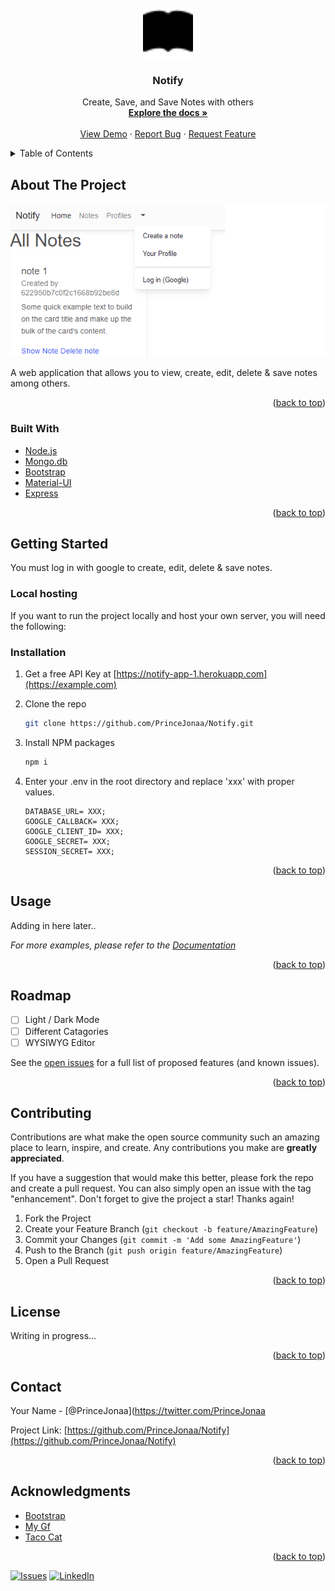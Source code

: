 <div id="top"></div>


<!-- PROJECT LOGO -->
<br />
<div align="center">
  <a href="https://github.com/PrinceJonaa/Notify">
    <img src="public/images/book-fill.svg" alt="Logo" width="80" height="80">
  </a>

<h3 align="center">Notify</h3>

  <p align="center">
    Create, Save, and Save Notes with others
    <br />
    <a href="https://github.com/PrinceJonaa/Notify"><strong>Explore the docs »</strong></a>
    <br />
    <br />
    <a href="https://github.com/PrinceJonaa/Notify">View Demo</a>
    ·
    <a href="https://github.com/PrinceJonaa/Notify/issues">Report Bug</a>
    ·
    <a href="https://github.com/PrinceJonaa/Notify/issues">Request Feature</a>
  </p>
</div>

<!-- TABLE OF CONTENTS -->
<details>
  <summary>Table of Contents</summary>
  <ol>
    <li>
      <a href="#about-the-project">About The Project</a>
      <ul>
        <li><a href="#built-with">Built With</a></li>
      </ul>
    </li>
    <li><a href="#usage">Usage</a></li>
    <li><a href="#roadmap">Roadmap</a></li>
    <li><a href="#contributing">Contributing</a></li>
    <li><a href="#license">License</a></li>
    <li><a href="#contact">Contact</a></li>
    <li><a href="#acknowledgments">Acknowledgments</a></li>
  </ol>
</details>

<!-- ABOUT THE PROJECT -->
## About The Project

<img src="public/images/screenshot.png">

A web application that allows you to view, create, edit, delete & save notes among others.

<p align="right">(<a href="#top">back to top</a>)</p>

### Built With

* [Node.js](https://nextjs.org/)
* [Mongo.db](https://www.mongodb.com/)
* [Bootstrap](https://getbootstrap.com)
* [Material-UI](https://material-ui.com/)
* [Express](https://expressjs.com/)

<p align="right">(<a href="#top">back to top</a>)</p>

<!-- GETTING STARTED -->
## Getting Started

You must log in with google to create, edit, delete & save notes.

### Local hosting

If you want to run the project locally and host your own server, you will need the following:


### Installation

1. Get a free API Key at [https://notify-app-1.herokuapp.com](https://example.com)
2. Clone the repo

   ```sh
   git clone https://github.com/PrinceJonaa/Notify.git
   ```

3. Install NPM packages

   ```sh
   npm i
   ```

4. Enter your .env in the root directory and replace 'xxx' with proper values.

   ```
   DATABASE_URL= XXX;
   GOOGLE_CALLBACK= XXX;
   GOOGLE_CLIENT_ID= XXX;
   GOOGLE_SECRET= XXX;
   SESSION_SECRET= XXX;
   ```

<p align="right">(<a href="#top">back to top</a>)</p>

<!-- USAGE EXAMPLES -->
## Usage

Adding in here later..

_For more examples, please refer to the [Documentation](https://example.com)_

<p align="right">(<a href="#top">back to top</a>)</p>

<!-- ROADMAP -->
## Roadmap

* [ ] Light / Dark Mode
* [ ] Different Catagories
* [ ] WYSIWYG Editor

See the [open issues](https://github.com/PrinceJonaa/Notify/issues) for a full list of proposed features (and known issues).

<p align="right">(<a href="#top">back to top</a>)</p>

<!-- CONTRIBUTING -->
## Contributing

Contributions are what make the open source community such an amazing place to learn, inspire, and create. Any contributions you make are **greatly appreciated**.

If you have a suggestion that would make this better, please fork the repo and create a pull request. You can also simply open an issue with the tag "enhancement".
Don't forget to give the project a star! Thanks again!

1. Fork the Project
2. Create your Feature Branch (`git checkout -b feature/AmazingFeature`)
3. Commit your Changes (`git commit -m 'Add some AmazingFeature'`)
4. Push to the Branch (`git push origin feature/AmazingFeature`)
5. Open a Pull Request

<p align="right">(<a href="#top">back to top</a>)</p>

<!-- LICENSE -->
## License

Writing in progress...

<p align="right">(<a href="#top">back to top</a>)</p>

<!-- CONTACT -->
## Contact

Your Name - [@PrinceJonaa](https://twitter.com/PrinceJonaa

Project Link: [https://github.com/PrinceJonaa/Notify](https://github.com/PrinceJonaa/Notify)

<p align="right">(<a href="#top">back to top</a>)</p>

<!-- ACKNOWLEDGMENTS -->
## Acknowledgments

* [Bootstrap]()
* [My Gf]()
* [Taco Cat]()

<p align="right">(<a href="#top">back to top</a>)</p>

[![Issues][issues-shield]][issues-url]
[![LinkedIn][linkedin-shield]][linkedin-url]


<!-- MARKDOWN LINKS & IMAGES -->
<!-- https://www.markdownguide.org/basic-syntax/#reference-style-links -->
[contributors-shield]: https://img.shields.io/github/contributors/PrinceJonaa/Notify.svg?style=for-the-badge
[contributors-url]: https://github.com/PrinceJonaa/Notify/graphs/contributors
[forks-shield]: https://img.shields.io/github/forks/PrinceJonaa/Notify.svg?style=for-the-badge
[forks-url]: https://github.com/PrinceJonaa/Notify/network/members
[stars-shield]: https://img.shields.io/github/stars/PrinceJonaa/Notify.svg?style=for-the-badge
[stars-url]: https://github.com/PrinceJonaa/Notify/stargazers
[issues-shield]: https://img.shields.io/github/issues/PrinceJonaa/Notify.svg?style=for-the-badge
[issues-url]: https://github.com/PrinceJonaa/Notify/issues
[license-shield]: https://img.shields.io/github/license/PrinceJonaa/Notify.svg?style=for-the-badge
[license-url]: https://github.com/PrinceJonaa/Notify/blob/master/LICENSE.txt
[linkedin-shield]: https://img.shields.io/badge/-LinkedIn-black.svg?style=for-the-badge&logo=linkedin&colorB=555
[linkedin-url]: https://linkedin.com/in/jonathan-bonner-professional
[product-screenshot]: images/screenshot.png
